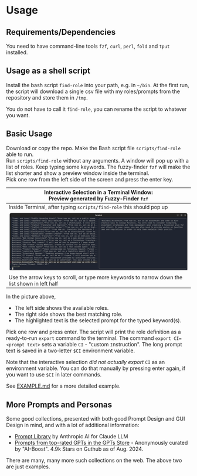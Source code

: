 # Usage

## Requirements/Dependencies

You need to have command-line tools `fzf`, `curl`, `perl`, `fold` and `tput` installed.

## Usage as a shell script

Install the bash script `find-role` into your path, e.g. in `~/bin`. At the first run, the script will download a single csv file with my roles/prompts from the repository and store them in `/tmp`.

You do not have to call it `find-role`, you can rename the script to whatever you want.

## Basic Usage

Download or copy the repo. Make the Bash script file `scripts/find-role` able to run.  
Run `scripts/find-role` without any arguments. A window will pop up with a list of roles. Keep typing some keywords. The fuzzy-finder `fzf` will make the list shorter and show a preview window inside the terminal.  
Pick one row from the left side of the screen and press the enter key.

| Interactive Selection in a Terminal Window:   <br>Preview generated by Fuzzy-Finder <code>fzf</code>|
|----------|
|  Inside Terminal, after typing `scripts/find-role` this should pop up  |
| ![fzf in action](img/screenshot-terminal-find-role.png)  |
|  Use the arrow keys to scroll, or type more keywords to narrow down the list shown in left half  |

In the picture above,

- The left side shows the available roles.
- The right side shows the best matching role.
- The highlighted text is the selected prompt for the typed keyword(s).

Pick one row and press enter. The script will print the role definition as a ready-to-run `export` command to the terminal. The command `export CI=<prompt text>` sets a variable `CI` - "`C`ustom `I`nstruction". The long prompt text is saved in a two-letter `$CI` environment variable.

Note that the interactive selection _did not actually export_ `CI` as an environment variable. You can do that manually by pressing enter again, if you want to use `$CI` in later commands.

See [EXAMPLE.md](EXAMPLE.md) for a more detailed example.

## More Prompts and Personas

Some good collections, presented with both good Prompt Design and GUI Design in mind, and with a lot of additional information:

- [Prompt Library](https://docs.anthropic.com/claude/prompt-library) by Anthropic AI for Claude LLM
- [Prompts from top-rated GPTs in the GPTs Store](https://github.com/ai-boost/awesome-prompts) - Anonymously curated by "AI-Boost". 4.9k Stars on Guthub as of Aug. 2024.

There are many, many more such collections on the web. The above two are just examples.
